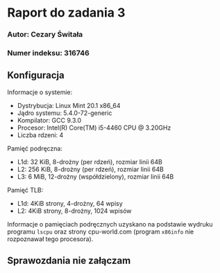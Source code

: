 # Raport do zadania 3

### Autor: Cezary Świtała
### Numer indeksu: 316746

Konfiguracja
---

Informacje o systemie:

 * Dystrybucja: Linux Mint 20.1 x86_64
 * Jądro systemu: 5.4.0-72-generic
 * Kompilator: GCC 9.3.0
 * Procesor: Intel(R) Core(TM) i5-4460  CPU @ 3.20GHz
 * Liczba rdzeni: 4

Pamięć podręczna:

 * L1d: 32 KiB, 8-drożny (per rdzeń), rozmiar linii 64B
 * L2: 256 KiB, 8-drożny (per rdzeń), rozmiar linii 64B
 * L3: 6 MiB, 12-drożny (współdzielony), rozmiar linii 64B

Pamięć TLB:

 * L1d: 4KiB strony, 4-drożny, 64 wpisy
 * L2: 4KiB strony, 8-drożny, 1024 wpisów

Informacje o pamięciach podręcznych uzyskano na podstawie wydruku programu
`lscpu` oraz strony cpu-world.com (program `x86info` nie rozpoznawał tego procesora).

Sprawozdania nie załączam
---
